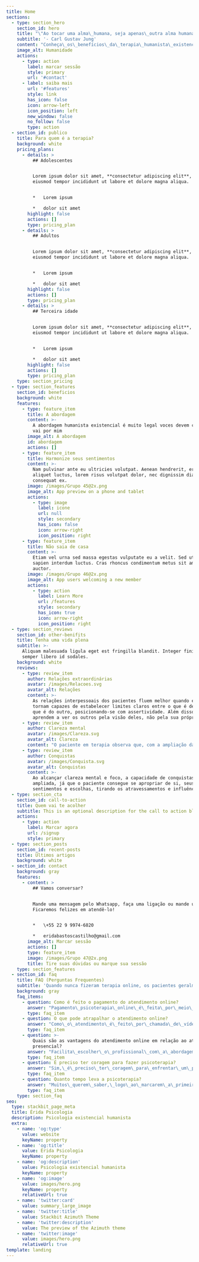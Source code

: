 ```yaml
---
title: Home
sections:
  - type: section_hero
    section_id: hero
    title: "\"Ao tocar uma alma\_humana, seja apenas\_outra alma humana\""
    subtitle: '- Carl Gustav Jung'
    content: "Conheça\_os\_benefícios\_da\_terapia\_humanista\_existencial\_fenomenológica?\_Marque\_uma\_sessão\_com\_a\_psicóloga\_Érida\_Bastos\_Castilho\_(CRP\_05/51653)\_ou\_clique\_em\_saiba\_mais.\n"
    image_alt: Humanidade
    actions:
      - type: action
        label: marcar sessão
        style: primary
        url: '#contact'
      - label: saiba mais
        url: '#features'
        style: link
        has_icon: false
        icon: arrow-left
        icon_position: left
        new_window: false
        no_follow: false
        type: action
  - section_id: publico
    title: Para quem é a terapia?
    background: white
    pricing_plans:
      - details: >
          ## Adolescentes


          Lorem ipsum dolor sit amet, **consectetur adipiscing elit**, sed do
          eiusmod tempor incididunt ut labore et dolore magna aliqua.


          *   Lorem ipsum

          *   dolor sit amet
        highlight: false
        actions: []
        type: pricing_plan
      - details: >
          ## Adultos


          Lorem ipsum dolor sit amet, **consectetur adipiscing elit**, sed do
          eiusmod tempor incididunt ut labore et dolore magna aliqua.


          *   Lorem ipsum

          *   dolor sit amet
        highlight: false
        actions: []
        type: pricing_plan
      - details: >
          ## Terceira idade


          Lorem ipsum dolor sit amet, **consectetur adipiscing elit**, sed do
          eiusmod tempor incididunt ut labore et dolore magna aliqua.


          *   Lorem ipsum

          *   dolor sit amet
        highlight: false
        actions: []
        type: pricing_plan
    type: section_pricing
  - type: section_features
    section_id: beneficios
    background: white
    features:
      - type: feature_item
        title: A abordagem
        content: >-
          A abordagem humanista existencial é muito legal voces devem conhecer
          vai por mim
        image_alt: A abordagem
        id: abordagem
        actions: []
      - type: feature_item
        title: Harmonize seus sentimentos
        content: >-
          Nam pulvinar ante eu ultricies volutpat. Aenean hendrerit, eros sed
          aliquet luctus, lorem risus volutpat dolor, nec dignissim diam neque
          consequat ex.
        image: /images/Grupo 45@2x.png
        image_alt: App preview on a phone and tablet
        actions:
          - type: image
            label: icone
            url: null
            style: secondary
            has_icon: false
            icon: arrow-right
            icon_position: right
      - type: feature_item
        title: Não saia de casa
        content: >-
          Etiam vel urna sed massa egestas vulputate eu a velit. Sed ut nisl nec
          sapien interdum luctus. Cras rhoncus condimentum metus sit amet
          auctor.
        image: /images/Grupo 46@2x.png
        image_alt: App users welcoming a new member
        actions:
          - type: action
            label: Learn More
            url: /features
            style: secondary
            has_icon: true
            icon: arrow-right
            icon_position: right
  - type: section_reviews
    section_id: other-benifits
    title: Tenha uma vida plena
    subtitle: >-
      Aliquam malesuada ligula eget est fringilla blandit. Integer finibus
      semper libero id sodales.
    background: white
    reviews:
      - type: review_item
        author: Relações extraordinárias
        avatar: /images/Relacoes.svg
        avatar_alt: Relações
        content: >-
          As relações interpessoais dos pacientes fluem melhor quando eles se
          tornam capazes de estabelecer limites claros entre o que é deles e o
          que é do outro, posicionando-se com assertividade. Além disso,
          aprendem a ver os outros pela visão deles, não pela sua própria.
      - type: review_item
        author: Clareza mental
        avatar: /images/Clareza.svg
        avatar_alt: Clareza
        content: "O paciente em terapia observa que, com a ampliação da consciência,\_ alcançam uma percepção melhor da vida fora e dentro de si mesmos, tendo como consequência mais facilidade para tomar decisões e em não se perderem nos papéis que assumem."
      - type: review_item
        author: Conquistas
        avatar: /images/Conquista.svg
        avatar_alt: Conquistas
        content: >-
          Ao alcançar clareza mental e foco, a capacidade de conquistas é
          ampliada, já que o paciente consegue se apropriar de si, seus
          sentimentos e escolhas, tirando os atravessamentos e influências.
  - type: section_cta
    section_id: call-to-action
    title: Quem vai te acolher
    subtitle: This is an optional description for the call to action block.
    actions:
      - type: action
        label: Marcar agora
        url: /signup
        style: primary
  - type: section_posts
    section_id: recent-posts
    title: Últimos artigos
    background: white
  - section_id: contact
    background: gray
    features:
      - content: >
          ## Vamos conversar?


          Mande uma mensagem pelo Whatsapp, faça uma ligação ou mande um e-mail!
          Ficaremos felizes em atendê-lo!


          *   \+55 22 9 9974-6820

          *   eridabastoscastilho@gmail.com
        image_alt: Marcar sessão
        actions: []
        type: feature_item
        image: /images/Grupo 47@2x.png
        title: Tire suas dúvidas ou marque sua sessão
    type: section_features
  - section_id: faq
    title: FAQ (Perguntas Frequentes)
    subtitle: 'Quando nunca fizeram terapia online, os pacientes geralmente perguntam:'
    background: gray
    faq_items:
      - question: Como é feito o pagamento do atendimento online?
        answer: "Pagamento\_psicoterapia\_online\_é\_feita\_por\_meio\_de\_transferência\_bancária\_ou\_PIX.\n"
        type: faq_item
      - question: O que pode atrapalhar o atendimento online?
        answer: "Como\_o\_atendimento\_é\_feito\_por\_chamada\_de\_vídeo,\_o\_que\_pode\_atrapalhar\_é\_uma\_internet\_ruim\_ou\_pouca\_bateria.\_Outro\_problema\_é\_o\_paciente\_não\_ter\_um\_espaço\_para\_fazer\_a\_chamada\_com\_a\_segurança\_de\_poder\_falar\_a\_vontade.\n\n"
        type: faq_item
      - question: >-
          Quais são as vantagens do atendimento online em relação ao atendimento
          presencial?
        answer: "Facilita\_escolher\_o\_profissional\_com\_a\_abordagem\_de\_trabalho\_que\_você\_mais\_se\_indentifica,\_\_independente\_da\_distância;\_Comodidade,\_já\_que\_você\_só\_vai\_precisar\_de\_um\_celular\_e\_uma\_boa\_conexão\_de\_internet;\_Redução\_de\_gasto\_de\_tempo\_com\_o\_deslocamento\_e\_de\_custos\_indiretos,\_como:\_úber,\_gasolina,\_estacionamento.\_Essa\_modalidade\_de\_atendimento\_já\_foi\_\_regulamentada\_pelo\_Conselho\_Federal\_de\_Psicologia\_na\_resolução\_CFP\_011/2018.\_Vale\_ressaltar,\_que\_o\_acolhimento\_e\_o\_entrosamento\_entre\_psicólogo\_e\_paciente,\_necessários\_para\_o\_vínculo\_terapêutico,\_ocorrem\_nessa\_modalidade\_e\_a\_psicoterapia\_transcorre\_normalmente.\n\n"
        type: faq_item
      - question: É preciso ter coragem para fazer psicoterapia?
        answer: "Sim,\_é\_preciso\_ter\_coragem\_para\_enfrentar\_um\_processo\_de\_psicoterapia,\_porque\_\_não\_é\_nada\_confortável\_falar\_dos\_traumas,\_das\_fraquezas,\_\_das\_dores,\_das\_perdas.\_No\_entanto,\_a\_pessoa\_já\_está\_em\_sofrimento\_e\_terá\_um\_retorno\_que\_será\_bom,\_proveitoso\_e\_produtivo,\_refazendo\_sua\_realidade\_interna\_e\_externa.\_Contardo\_Calligaris\_pontua\_que:\_\"Uma\_psicoterapia\_é\_uma\_experiência\_que\_transforma,\_pode-se\_sair\_dela\_sem\_o\_sofrimento\_do\_qual\_a\_gente\_se\_queixava\_inicialmente,\_mas\_ao\_custo\_de\_uma\_mudança.\_Na\_saída,\_não\_somos\_os\_mesmos\_sem\_dor,\_somos\_outros,\_diferentes.\"\n"
        type: faq_item
      - question: Quanto tempo leva a psicoterapia?
        answer: "Muitos\_querem\_saber,\_logo\_ao\_marcarem\_a\_primeira\_sessão,\_quanto\_tempo\_irá\_durar\_o\_tratamento.\_A\_duração\_de\_um\_tratamento\_psicoterapêutico\_varia\_consideravelmente\_dependendo\_da\_pessoa\_e\_da\_natureza\_das\_questões\_a\_serem\_trabalhadas.\_É\_impossível\_determinar\_com\_precisão\_o\_tempo\_necessário\_para\_o\_aparecimento\_de\_resultados.\_Vários\_fatores\_podem\_influenciar\_nessa\_linha\_do\_tempo\_como:\_a\_natureza\_do\_problema\_em\_si,\_\_por\_quanto\_tempo\_o\_problema\_tem\_sido\_um\_problema\_(pode\_ser\_recente,\_pode\_ser\_de\_longa\_duração),\_do\_apoio\_recebido\_da\_família\_e\_amigos,\_da\_dedicação,\_compromisso\_e\_entrega\_no\_processo.\_Na\_minha\_prática\_clínica,\_a\_maioria\_dos\_pacientes/clientes\_levaram\_anos\_para\_procurar\_o\_tratamento,\_seja\_por\_receio\_de\_falarem\_sobre\_seu\_problema\_e\_serem\_julgados,\_por\_sentirem\_vergonha,\_resistência\_ao\_enfrentamento\_e\_por\_falta\_de\_recursos\_financeiros.\n"
        type: faq_item
    type: section_faq
seo:
  type: stackbit_page_meta
  title: Érida Psicologia
  description: Psicologia existencial humanista
  extra:
    - name: 'og:type'
      value: website
      keyName: property
    - name: 'og:title'
      value: Érida Psicologia
      keyName: property
    - name: 'og:description'
      value: Psicologia existencial humanista
      keyName: property
    - name: 'og:image'
      value: images/hero.png
      keyName: property
      relativeUrl: true
    - name: 'twitter:card'
      value: summary_large_image
    - name: 'twitter:title'
      value: Stackbit Azimuth Theme
    - name: 'twitter:description'
      value: The preview of the Azimuth theme
    - name: 'twitter:image'
      value: images/hero.png
      relativeUrl: true
template: landing
---
```

